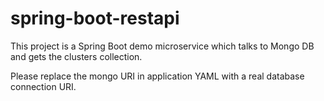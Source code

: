 # spring-boot-restapi
This project is a Spring Boot demo microservice which talks to Mongo DB and gets the clusters collection.

Please replace the mongo URI in application YAML with a real database connection URI. 
